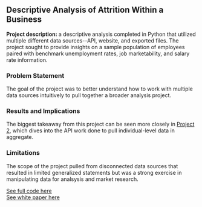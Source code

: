 ## Descriptive Analysis of Attrition Within a Business

**Project description:** a descriptive analysis completed in Python that utilized multiple different data sources--API, website, and exported files. The project sought to provide insights on a sample population of employees paired with benchmark unemployment rates, job marketability, and salary rate information.

### Problem Statement

The goal of the project was to better understand how to work with multiple data sources intuitively to pull together a broader analysis project.

### Results and Implications
The biggest takeaway from this project can be seen more closely in [Project 2](Project02.Mmd), which dives into the API work done to pull individual-level data in aggregate.


### Limitations
The scope of the project pulled from disconnected data sources that resulted in limited generalized statements but was a strong exercise in manipulating data for analsysis and market research. 


[See full code here](https://github.com/aszimmer/aszimmer.github.io/blob/master/Project03/Project03.ipynb)    <br>
[See white paper here](https://github.com/aszimmer/aszimmer.github.io/blob/master/Project03/Project03.pdf)


